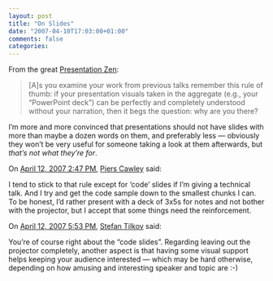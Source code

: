 ```yaml
---
layout: post
title: "On Slides"
date: "2007-04-10T17:03:00+01:00"
comments: false
categories: 
---
```


<p>From the great <a href="http://www.presentationzen.com/presentationzen/2007/04/is_it_finally_t.html">Presentation Zen</a>:</p>

<blockquote>
<p>[A]s you examine your work from previous talks remember this rule of thumb: if your presentation visuals taken in the aggregate (e.g., your &#8220;PowerPoint deck&#8221;) can be perfectly and completely understood without your narration, then it begs the question: why are you there?</p>
</blockquote>

<p>I&#8217;m more and more convinced that presentations should not have slides with more than maybe a dozen words on them, and preferably less &#8212; obviously they won&#8217;t be very useful for someone taking a look at them afterwards, but <em>that&#8217;s not what they&#8217;re for</em>.</p>

<section class="comments">

<div class="comment" id="comment-1241">
On <a href="#comment-1241" title="Permalink to this comment">April 12, 2007  2:47 PM</a>, <a href="http://www.bofh.org.uk/" title="http://www.bofh.org.uk/" rel="nofollow">Piers Cawley</a>
said:
<p>I tend to stick to that rule except for &#8216;code&#8217; slides if I&#8217;m giving a technical talk. And I try and get the code sample down to the smallest chunks I can. To be honest, I&#8217;d rather present with a deck of 3x5s for notes and not bother with the projector, but I accept that some things need the reinforcement.</p>


<div class="comment" id="comment-1242">
On <a href="#comment-1242" title="Permalink to this comment">April 12, 2007  5:53 PM</a>, <a href="/en/staff/st/">Stefan Tilkov</a>
said:
<p>You&#8217;re of course right about the &#8220;code slides&#8221;. Regarding leaving out the projector completely, another aspect is that having some visual support helps keeping your audience interested &#8212; which may be hard otherwise, depending on how amusing and interesting speaker and topic are :-)</p>


</section>

